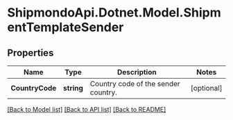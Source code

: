 # ShipmondoApi.Dotnet.Model.ShipmentTemplateSender

## Properties

Name | Type | Description | Notes
------------ | ------------- | ------------- | -------------
**CountryCode** | **string** | Country code of the sender country. | [optional] 

[[Back to Model list]](../README.md#documentation-for-models) [[Back to API list]](../README.md#documentation-for-api-endpoints) [[Back to README]](../README.md)

